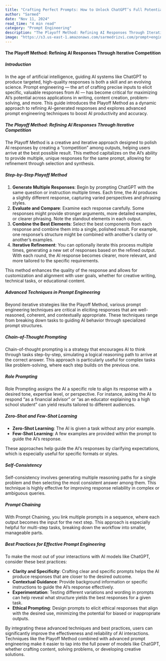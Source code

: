 ```yaml
---
title: "Crafting Perfect Prompts: How to Unlock ChatGPT’s Full Potential"
author: "Sarmed"
date: "Nov 11, 2024"
read_time: "4 min read"
category: "Prompt Engineering"
description: "The Playoff Method: Refining AI Responses Through Iterative Competition"
image: "https://s3.us-east-1.amazonaws.com/sarmedrizvi.com/prompt+engineering.webp"
---
```


#### The Playoff Method: Refining AI Responses Through Iterative Competition

##### Introduction

In the age of artificial intelligence, guiding AI systems like ChatGPT to produce targeted, high-quality responses is both a skill and an evolving science. Prompt engineering — the art of crafting precise inputs to elicit specific, valuable responses from AI — has become critical for maximizing AI’s potential across applications in writing, content creation, problem-solving, and more. This guide introduces the Playoff Method as a dynamic approach to refining AI-generated responses and explores advanced prompt engineering techniques to boost AI productivity and accuracy.

##### The Playoff Method: Refining AI Responses Through Iterative Competition

The Playoff Method is a creative and iterative approach designed to polish AI responses by creating a “competition” among outputs, helping users arrive at the best possible result. This method capitalizes on the AI’s ability to provide multiple, unique responses for the same prompt, allowing for refinement through selection and synthesis.

##### Step-by-Step Playoff Method

1. **Generate Multiple Responses**: Begin by prompting ChatGPT with the same question or instruction multiple times. Each time, the AI produces a slightly different response, capturing varied perspectives and phrasing styles.
2. **Evaluate and Compare**: Examine each response carefully. Some responses might provide stronger arguments, more detailed examples, or clearer phrasing. Note the standout elements in each output.
3. **Combine the Best Elements**: Select the best components from each response and combine them into a single, polished result. For example, one response’s structure might be combined with another’s clarity or another’s examples.
4. **Iterative Refinement**: You can optionally iterate this process multiple times, generating a new set of responses based on the refined output. With each round, the AI response becomes clearer, more relevant, and more tailored to the specific requirements.

This method enhances the quality of the response and allows for customization and alignment with user goals, whether for creative writing, technical tasks, or educational content.

##### Advanced Techniques in Prompt Engineering

Beyond iterative strategies like the Playoff Method, various prompt engineering techniques are critical in eliciting responses that are well-reasoned, coherent, and contextually appropriate. These techniques range from breaking down tasks to guiding AI behavior through specialized prompt structures.

##### Chain-of-Thought Prompting

Chain-of-thought prompting is a strategy that encourages AI to think through tasks step-by-step, simulating a logical reasoning path to arrive at the correct answer. This approach is particularly useful for complex tasks like problem-solving, where each step builds on the previous one.

##### Role Prompting

Role Prompting assigns the AI a specific role to align its response with a desired tone, expertise level, or perspective. For instance, asking the AI to respond “as a financial advisor” or “as an educator explaining to a high school student” can yield results tailored to different audiences.

##### Zero-Shot and Few-Shot Learning

- **Zero-Shot Learning**: The AI is given a task without any prior example.
- **Few-Shot Learning**: A few examples are provided within the prompt to guide the AI’s response.

These approaches help guide the AI’s responses by clarifying expectations, which is especially useful for specific formats or styles.

##### Self-Consistency

Self-consistency involves generating multiple reasoning paths for a single problem and then selecting the most consistent answer among them. This technique is highly effective for improving response reliability in complex or ambiguous queries.

##### Prompt Chaining

With Prompt Chaining, you link multiple prompts in a sequence, where each output becomes the input for the next step. This approach is especially helpful for multi-step tasks, breaking down the workflow into smaller, manageable parts.

##### Best Practices for Effective Prompt Engineering

To make the most out of your interactions with AI models like ChatGPT, consider these best practices:

- **Clarity and Specificity**: Crafting clear and specific prompts helps the AI produce responses that are closer to the desired outcome.
- **Contextual Guidance**: Provide background information or specific instructions to guide the AI’s response effectively.
- **Experimentation**: Testing different variations and wording in prompts can help reveal what structure yields the best responses for a given task.
- **Ethical Prompting**: Design prompts to elicit ethical responses that align with the desired use, minimizing the potential for biased or inappropriate outputs.

By integrating these advanced techniques and best practices, users can significantly improve the effectiveness and reliability of AI interactions. Techniques like the Playoff Method combined with advanced prompt engineering make it easier to tap into the full power of models like ChatGPT, whether crafting content, solving problems, or developing creative solutions.
